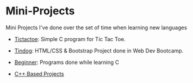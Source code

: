 # Mini-Projects
Mini Projects I've done over the set of time when learning new languages

- [Tictactoe](https://github.com/Argonyte/Mini-Projects/tree/main/tictactoe): Simple C program for Tic Tac Toe.

- [Tindog](https://github.com/Argonyte/Mini-Projects/tree/main/TinDog): HTML/CSS & Bootstrap Project done in Web Dev Bootcamp.

- [Beginner](https://github.com/Argonyte/Mini-Projects/tree/main/beginners): Programs done while learning C

- [C++ Based Projects](https://github.com/Argonyte/Mini-Projects/tree/main/C%2B%2B%20based%20projects)
